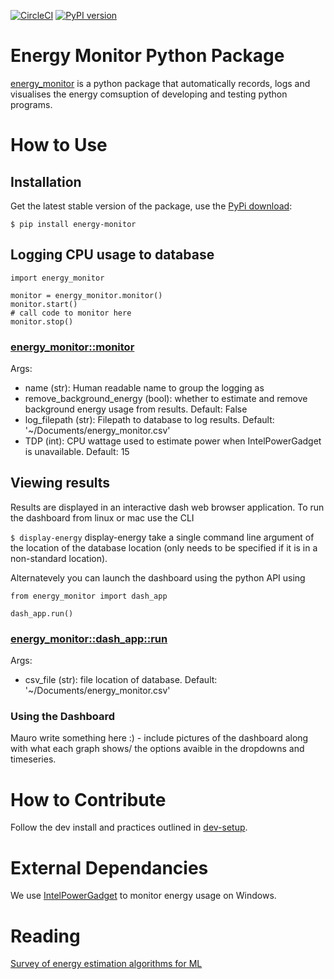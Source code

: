 [![CircleCI](https://circleci.com/gh/iaitp/2021-A/tree/main.svg?style=svg)](https://circleci.com/gh/iaitp/2021-A/tree/main)
[![PyPI version](https://badge.fury.io/py/energy-monitor.svg)](https://badge.fury.io/py/energy-monitor)

# Energy Monitor Python Package
[energy_monitor](./energy_monitor) is a python package that automatically records, logs and visualises the energy comsuption of developing and testing python programs.

# How to Use
## Installation
Get the latest stable version of the package, use the [PyPi download](https://pypi.org/project/energy-monitor):

`
$ pip install energy-monitor
`

## Logging CPU usage to database

```
import energy_monitor

monitor = energy_monitor.monitor()
monitor.start()
# call code to monitor here
monitor.stop()
```
### [energy_monitor::monitor](https://github.com/iaitp/2021-A/blob/main/energy_monitor/powergadget_wrapper.py#L15)
Args:
 - name (str): Human readable name to group the logging as
 - remove_background_energy (bool): whether to estimate and remove background energy usage from results. Default: False
 - log_filepath (str): Filepath to database to log results. Default: '~/Documents/energy_monitor.csv'
 - TDP (int): CPU wattage used to estimate power when IntelPowerGadget is unavailable. Default: 15

## Viewing results
Results are displayed in an interactive dash web browser application. To run the dashboard from linux or mac use the CLI

`
$ display-energy
`
display-energy take a single command line argument of the location of the database location (only needs to be specified if it is in a non-standard location).

Alternatevely you can launch the dashboard using the python API using

```
from energy_monitor import dash_app

dash_app.run()
```
### [energy_monitor::dash_app::run](https://github.com/iaitp/2021-A/blob/main/energy_monitor/dash_app.py#L24)
Args:
  - csv_file (str): file location of database. Default: '~/Documents/energy_monitor.csv'

### Using the Dashboard
Mauro write something here :) - include pictures of the dashboard along with what each graph shows/ the options avaible in the dropdowns and timeseries.

# How to Contribute
Follow the dev install and practices outlined in [dev-setup](./dev-setup).

# External Dependancies

We use [IntelPowerGadget](https://www.intel.com/content/www/us/en/developer/articles/tool/power-gadget.html) to monitor energy usage on Windows.

# Reading
[Survey of energy estimation algorithms for ML](https://link.springer.com/chapter/10.1007/978-3-030-13453-2_20)
